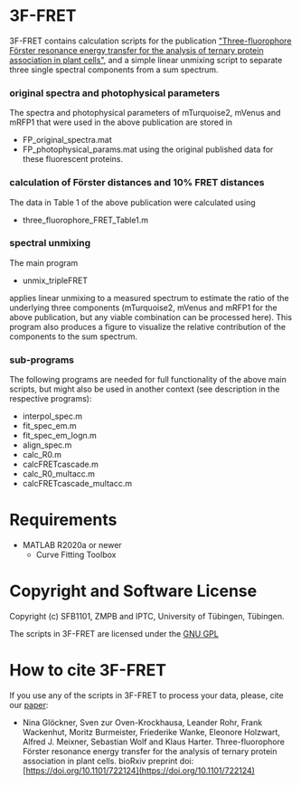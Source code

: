 # 3F-FRET
3F-FRET contains calculation scripts for the publication ["Three-fluorophore Förster resonance energy transfer for the analysis of ternary protein association in plant cells"](https://www.biorxiv.org/content/10.1101/722124v1), and a simple linear unmixing script to separate three single spectral components from a sum spectrum.

### original spectra and photophysical parameters
The spectra and photophysical parameters of mTurquoise2, mVenus and mRFP1 that were used in the above publication are stored in
- FP_original_spectra.mat
- FP_photophysical_params.mat
using the original published data for these fluorescent proteins.

### calculation of Förster distances and 10% FRET distances
The data in Table 1 of the above publication were calculated using
- three_fluorophore_FRET_Table1.m

### spectral unmixing
The main program
- unmix_tripleFRET

applies linear unmixing to a measured spectrum to estimate the ratio of the underlying three components (mTurquoise2, mVenus and mRFP1 for the above publication, but any viable combination can be processed here). This program also produces a figure to visualize the relative contribution of the components to the sum spectrum.

### sub-programs
The following programs are needed for full functionality of the above main scripts, but might also be used in another context (see description in the respective programs): 
- interpol_spec.m
- fit_spec_em.m
- fit_spec_em_logn.m
- align_spec.m
- calc_R0.m
- calcFRETcascade.m
- calc_R0_multacc.m
- calcFRETcascade_multacc.m

# Requirements
- MATLAB R2020a or newer
  - Curve Fitting Toolbox

# Copyright and Software License
Copyright (c) SFB1101, ZMPB and IPTC, University of Tübingen, Tübingen.

The scripts in 3F-FRET are licensed under the [GNU GPL](https://www.gnu.org/licenses/)

# How to cite 3F-FRET
If you use any of the scripts in 3F-FRET to process your data, please, cite our [paper](https://www.biorxiv.org/content/10.1101/722124v1):
- Nina Glöckner, Sven zur Oven-Krockhausa, Leander Rohr, Frank Wackenhut, Moritz Burmeister, Friederike Wanke, Eleonore Holzwart, Alfred J. Meixner, Sebastian Wolf and Klaus Harter. Three-fluorophore Förster resonance energy transfer for the analysis of ternary protein association in plant cells. bioRxiv preprint doi: [https://doi.org/10.1101/722124](https://doi.org/10.1101/722124)
